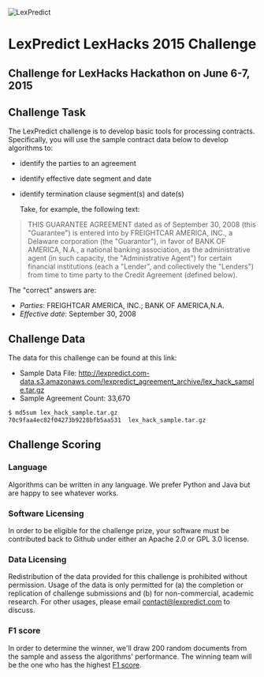 ![LexPredict](http://lexpredict.com/wp-content/uploads/2014/08/lexpredict_logo_horizontal_1.png "LexPredict")

# LexPredict LexHacks 2015 Challenge
## Challenge for LexHacks Hackathon on June 6-7, 2015

## Challenge Task

  The LexPredict challenge is to develop basic tools for processing contracts.  Specifically, you will use the sample contract data below to develop algorithms to:
* identify the parties to an agreement
* identify effective date segment and date
* identify termination clause segment(s) and date(s)

  Take, for example, the following text:
> THIS GUARANTEE AGREEMENT dated as of September 30, 2008 (this "Guarantee") is entered into by
> FREIGHTCAR AMERICA, INC., a Delaware corporation (the "Guarantor"), in favor of BANK OF AMERICA,
> N.A., a national banking association, as the administrative agent (in such capacity, the
> "Administrative Agent") for certain financial institutions (each a "Lender", and collectively the
> "Lenders") from time to time party to the Credit Agreement (defined below).

 The "correct" answers are:
 * *Parties*: FREIGHTCAR AMERICA, INC.; BANK OF AMERICA,N.A.
 * *Effective date*: September 30, 2008

## Challenge Data
The data for this challenge can be found at this link:
* Sample Data File: http://lexpredict.com-data.s3.amazonaws.com/lexpredict_agreement_archive/lex_hack_sample.tar.gz
* Sample Agreement Count: 33,670

```sh
$ md5sum lex_hack_sample.tar.gz
70c9faa4ec82f04273b9228bfb5aa531  lex_hack_sample.tar.gz
```

## Challenge Scoring

### Language
Algorithms can be written in any language.  We prefer Python and Java but are happy to see whatever works.

### Software Licensing
In order to be eligible for the challenge prize, your software must be contributed back to Github under either an Apache 2.0 or GPL 3.0 license.  

### Data Licensing
Redistribution of the data provided for this challenge is prohibited without permission.  Usage of the data is only permitted for (a) the completion or replication of challenge submissions and (b) for non-commercial, academic research.  For other usages, please email contact@lexpredict.com to discuss.

### F1 score
In order to determine the winner, we'll draw 200 random documents from the sample and assess the algorithms' performance.  The winning team will be the one who has the highest [F1 score](http://en.wikipedia.org/wiki/F1_score).
